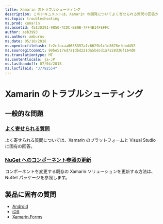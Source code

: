 ```yaml
---
title: Xamarin のトラブルシューティング
description: このドキュメントは、Xamarin の開発についてよく寄せられる質問の回答がコンポーネントの参照、NuGet を更新する方法を説明するコンテンツにリンクしています。 は、サポートのオプションについて説明し、製品固有の質問に回答します。
ms.topic: troubleshooting
ms.prod: xamarin
ms.assetid: 4513D391-9850-4CDC-BE9B-7FF4B14FEFFC
author: asb3993
ms.author: amburns
ms.date: 05/10/2018
ms.openlocfilehash: fe2cfacaa8658357a1c6629b1c1e8676efebd452
ms.sourcegitcommit: 90be517ed7a1dbd221da5be5d1a7228d36f164d0
ms.translationtype: MT
ms.contentlocale: ja-JP
ms.lasthandoff: 07/04/2018
ms.locfileid: "37792554"
---
```

# <a name="xamarin-troubleshooting"></a>Xamarin のトラブルシューティング

## <a name="general-issues"></a>一般的な問題

### <a name="frequently-asked-questionsquestionsindexmd"></a>[よく寄せられる質問](questions/index.md)

よく寄せられる質問については、Xamarin のプラットフォームと Visual Studio に固有の回答。

### <a name="updating-component-references-to-nugetcomponent-nugetmd"></a>[NuGet へのコンポーネント参照の更新](component-nuget.md)

コンポーネントを変更する既存の Xamarin ソリューションを更新する方法は、NuGet パッケージを参照します。

## <a name="product-specific-questions"></a>製品に固有の質問

- [Android](~/android/troubleshooting/questions/index.md)
- [iOS](~/ios/troubleshooting/questions/index.md)
- [Xamarin.Forms](~/xamarin-forms/troubleshooting/questions/index.md)
